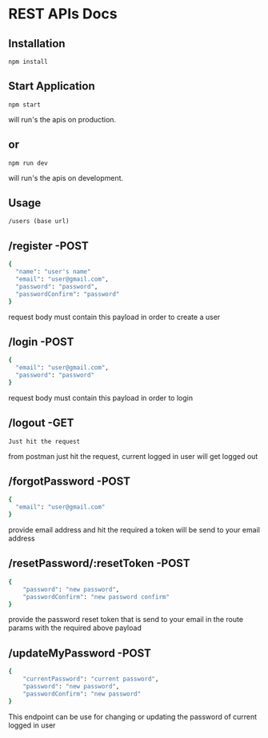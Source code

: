 REST APIs Docs
=============

Installation
-----------

```
npm install
```

Start Application
-----------

```
npm start
```
will run's the apis on production. 

or
-----------

```
npm run dev
```

will run's the apis on development.

Usage
-----

```
/users (base url)
```

/register -POST
-------------

```ruby
{
  "name": "user's name"
  "email": "user@gmail.com",
  "password": "password",
  "passwordConfirm": "password"
}
```

request body must contain this payload in order to create a user

/login -POST
-------------

```ruby
{
  "email": "user@gmail.com",
  "password": "password"
}
```

request body must contain this payload in order to login

/logout -GET
-------------

```
Just hit the request
```

from postman just hit the request, current logged in user will get logged out

/forgotPassword -POST
-------------

```ruby
{
  "email": "user@gmail.com"
}
```

provide email address and hit the required a token will be send to your email address

/resetPassword/:resetToken -POST
-------------

```ruby
{
    "password": "new password",
    "passwordConfirm": "new password confirm"
}
```

provide the password reset token that is send to your email in the route params with the required above payload

/updateMyPassword -POST
-------------

```ruby
{
    "currentPassword": "current password",
    "password": "new password",
    "passwordConfirm": "new password"
}
```

This endpoint can be use for changing or updating the password of current logged in user